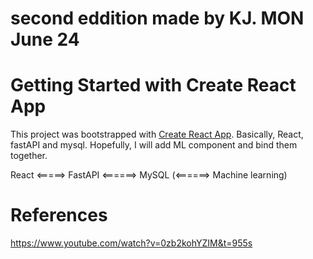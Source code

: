 # second eddition made by KJ. MON June 24
# Getting Started with Create React App

This project was bootstrapped with [Create React App](https://github.com/facebook/create-react-app).
Basically, React, fastAPI and mysql. Hopefully, I will add ML component and bind them together.

React <=====> FastAPI <======> MySQL (<======> Machine learning)

# References
https://www.youtube.com/watch?v=0zb2kohYZIM&t=955s



